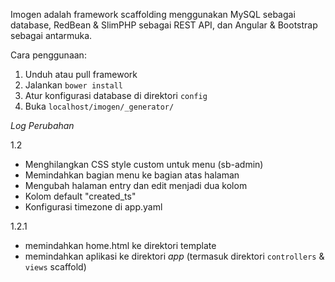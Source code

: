Imogen adalah framework scaffolding menggunakan MySQL sebagai database, RedBean & SlimPHP sebagai REST API, dan Angular & Bootstrap sebagai antarmuka.

Cara penggunaan:

1. Unduh atau pull framework
2. Jalankan `bower install`
3. Atur konfigurasi database di direktori `config`
4. Buka `localhost/imogen/_generator/`

*Log Perubahan*

1.2
- Menghilangkan CSS style custom untuk menu (sb-admin)
- Memindahkan bagian menu ke bagian atas halaman
- Mengubah halaman entry dan edit menjadi dua kolom
- Kolom default "created_ts"
- Konfigurasi timezone di app.yaml

1.2.1
- memindahkan home.html ke direktori template
- memindahkan aplikasi ke direktori _app_ (termasuk direktori `controllers` & `views` scaffold)